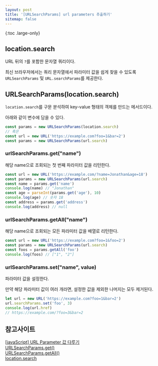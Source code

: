 ```yaml
---
layout: post
title: '[URLSearchParams] url parameters 추출하기'
sitemap: false
---
```


{:toc .large-only}

## location.search

URL 뒤의 `?`를 포함한 문자열 쿼리이다.

최신 브라우저에서는 쿼리 문자열에서 파라미터 값을 쉽게 찾을 수 있도록 `URLSearchParams` 및 `URL.searchParams`를 제공한다.

## URLSearchParams(location.search)

`location.search`를 구문 분석하여 key-value 형태의 객체를 만드는 메서드이다.

아래와 같이 변수에 담을 수 있다.

```js
const params = new URLSearchParams(location.search)
// 혹은
const url = new URL('https://example.com?foo=1&bar=2')
const params = new URLSearchParams(url.search)
```

### urlSearchParams.get("name")

해당 name으로 조회되는 첫 번째 파라미터 값을 리턴한다.

```js
const url = new URL('https://example.com/?name=Jonathan&age=18')
const params = new URLSearchParams(url.search)
const name = params.get('name')
console.log(name) // "Jonathan"
const age = parseInt(params.get('age'), 10)
console.log(age) // 숫자 18
const address = params.get('address')
console.log(address) // null
```

### urlSearchParams.getAll("name")

해당 name으로 조회되는 모든 파라미터 값을 배열로 리턴한다.

```js
const url = new URL('https://example.com?foo=1&foo=2')
const params = new URLSearchParams(url.search)
const foos = params.getAll('foo')
console.log(foos) // ["1", "2"]
```

### urlSearchParams.set("name", value)

파라미터 값을 설정한다.

만약 해당 파라미터 값이 여러 개라면, 설정한 값을 제외한 나머지는 모두 제거된다.

```js
let url = new URL('https://example.com?foo=1&bar=2')
url.searchParams.set('foo', 3)
console.log(url.href)
// https://example.com/?foo=3&bar=2
```

## 참고사이트

[[javaScript] URL Parameter 값 다루기](https://velog.io/@gillog/javaScript-URL-Parameter-%EA%B0%92-%EB%8B%A4%EB%A3%A8%EA%B8%B0#urlsearchparams)<br/>
[URLSearchParams.get()](https://developer.mozilla.org/ko/docs/Web/API/URLSearchParams/get)<br/>
[URLSearchParams.getAll()](https://developer.mozilla.org/en-US/docs/Web/API/URLSearchParams/getAll)<br/>
[location.search](https://developer.mozilla.org/en-US/docs/Web/API/Location/search)
